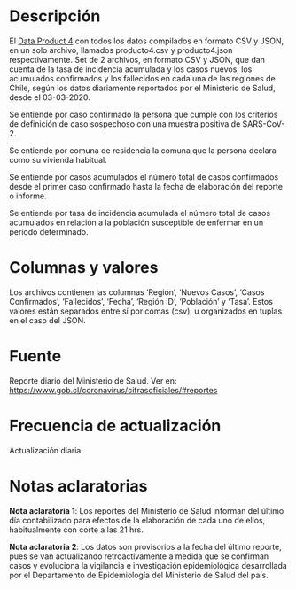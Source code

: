 # Descripción
El [Data Product 4](../producto4) con todos los datos compilados en formato CSV y JSON, en un solo archivo, llamados producto4.csv y producto4.json respectivamente. Set de 2 archivos, en formato CSV y JSON, que dan cuenta de la tasa de incidencia acumulada y los casos nuevos, los acumulados confirmados y los fallecidos en cada una de las regiones de Chile, según los datos diariamente reportados por el Ministerio de Salud, desde el 03-03-2020. 

Se entiende por caso confirmado la persona que cumple con los criterios de definición de caso sospechoso con una muestra positiva de SARS-CoV-2.

Se entiende por comuna de residencia la comuna que la persona declara como su vivienda habitual. 

Se entiende por casos acumulados el número total de casos confirmados desde el primer caso confirmado hasta la fecha de elaboración del reporte o informe. 

Se entiende por tasa de incidencia acumulada el número total de casos acumulados en relación a la población susceptible de enfermar en un período determinado. 

# Columnas y valores
Los archivos contienen las columnas ‘Región’, ‘Nuevos Casos’, ‘Casos Confirmados’, ‘Fallecidos’, ‘Fecha’, ‘Región ID’, ‘Población’ y ‘Tasa’. Estos valores están separados entre sí por comas (csv), u organizados en tuplas en el caso del JSON.

# Fuente
Reporte diario del Ministerio de Salud. Ver en:
https://www.gob.cl/coronavirus/cifrasoficiales/#reportes

# Frecuencia de actualización
Actualización diaria.

# Notas aclaratorias

**Nota aclaratoria 1**: Los reportes del Ministerio de Salud informan del último día contabilizado para efectos de la elaboración de cada uno de ellos, habitualmente con corte a las 21 hrs. 

**Nota aclaratoria 2**: Los datos son provisorios a la fecha del último reporte, pues se van actualizando retroactivamente a medida que se confirman casos y evoluciona la vigilancia e investigación epidemiológica desarrollada por el Departamento de Epidemiología del Ministerio de Salud del país.

